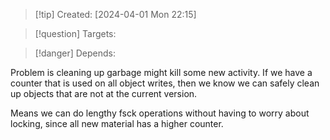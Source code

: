 
>[!tip] Created: [2024-04-01 Mon 22:15]

>[!question] Targets: 

>[!danger] Depends: 

Problem is cleaning up garbage might kill some new activity.
If we have a counter that is used on all object writes, then we know we can safely clean up objects that are not at the current version.

Means we can do lengthy fsck operations without having to worry about locking, since all new material has a higher counter.